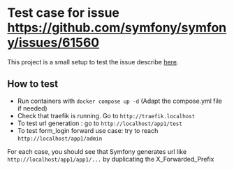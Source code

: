 # Test case for issue https://github.com/symfony/symfony/issues/61560

This project is a small setup to test the issue describe [here](https://github.com/symfony/symfony/issues/61560).

## How to test

- Run containers with ```docker compose up -d``` (Adapt the compose.yml file if needed)
- Check that traefik is running. Go to `http://traefik.localhost`
- To test url generation : go to `http://localhost/app1/test`
- To test form_login forward use case: try to reach `http://localhost/app1/admin`

For each case, you should see that Symfony generates url like `http://localhost/app1/app1/...` by duplicating the X_Forwarded_Prefix
